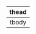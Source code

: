 
<table style="width:100%;text-align:center;">
  <thead>
    <tr>
      <th>thead</th>
    </tr>
  </thead>
  <tbody>
    <tr>
      <td>tbody</td>
    </tr>
  </tbody>
</table>
